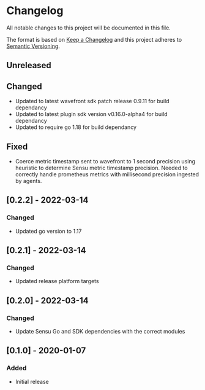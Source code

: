 # Changelog
All notable changes to this project will be documented in this file.

The format is based on [Keep a Changelog](http://keepachangelog.com/en/1.0.0/)
and this project adheres to [Semantic
Versioning](http://semver.org/spec/v2.0.0.html).

## Unreleased

## Changed
- Updated to latest wavefront sdk patch release 0.9.11 for build dependancy
- Updated to latest plugin sdk version v0.16.0-alpha4  for build dependancy
- Updated to require go 1.18 for build dependancy

## Fixed
- Coerce metric timestamp sent to wavefront to 1 second precision using heuristic to determine Sensu metric timestamp precision. Needed to correctly handle prometheus metrics with millisecond precision ingested by agents.

## [0.2.2] - 2022-03-14

### Changed
- Updated go version to 1.17

## [0.2.1] - 2022-03-14

### Changed
- Updated release platform targets

## [0.2.0] - 2022-03-14

### Changed
- Update Sensu Go and SDK dependencies with the correct modules

## [0.1.0] - 2020-01-07

### Added
- Initial release
